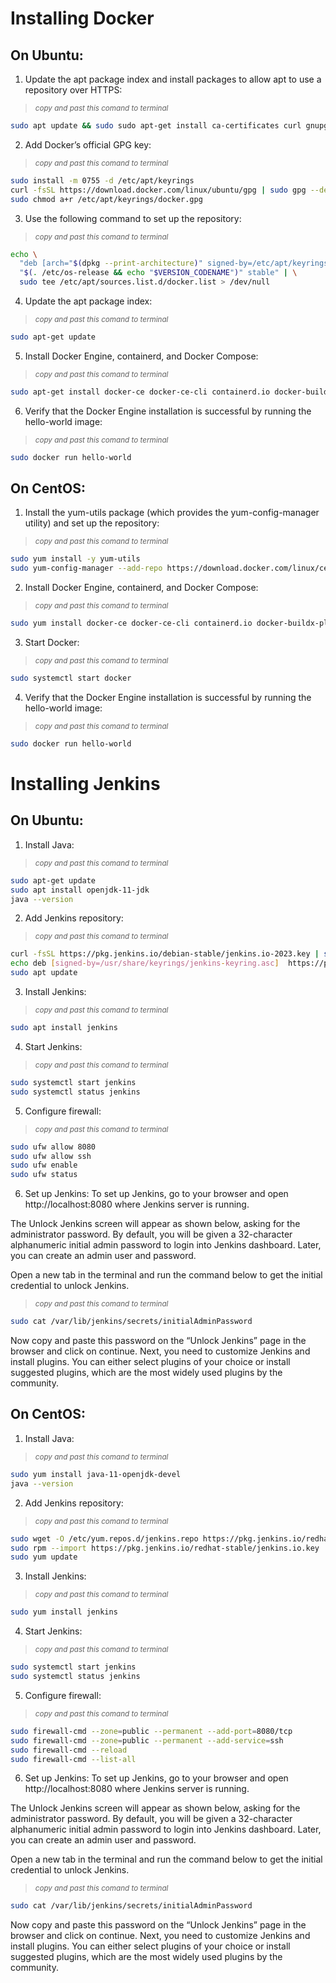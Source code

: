 # Installing Docker
## On Ubuntu:

1. Update the apt package index and install packages to allow apt to use a repository over HTTPS:
>  <sub> _copy and past this comand to terminal_ </sub>
```bash
sudo apt update && sudo sudo apt-get install ca-certificates curl gnupg
```

2. Add Docker’s official GPG key:
>  <sub> _copy and past this comand to terminal_ </sub>
```bash
sudo install -m 0755 -d /etc/apt/keyrings
curl -fsSL https://download.docker.com/linux/ubuntu/gpg | sudo gpg --dearmor -o /etc/apt/keyrings/docker.gpg
sudo chmod a+r /etc/apt/keyrings/docker.gpg
```
3. Use the following command to set up the repository:
>  <sub> _copy and past this comand to terminal_ </sub>
```bash
echo \
  "deb [arch="$(dpkg --print-architecture)" signed-by=/etc/apt/keyrings/docker.gpg] https://download.docker.com/linux/ubuntu \
  "$(. /etc/os-release && echo "$VERSION_CODENAME")" stable" | \
  sudo tee /etc/apt/sources.list.d/docker.list > /dev/null
```

4. Update the apt package index:
>  <sub> _copy and past this comand to terminal_ </sub>
```bash
sudo apt-get update
```

5. Install Docker Engine, containerd, and Docker Compose:
>  <sub> _copy and past this comand to terminal_ </sub>
```bash
sudo apt-get install docker-ce docker-ce-cli containerd.io docker-buildx-plugin docker-compose-plugin
```

6. Verify that the Docker Engine installation is successful by running the hello-world image:
>  <sub> _copy and past this comand to terminal_ </sub>
```bash
sudo docker run hello-world
```

## On CentOS:

1. Install the yum-utils package (which provides the yum-config-manager utility) and set up the repository:
>  <sub> _copy and past this comand to terminal_ </sub>
```bash
sudo yum install -y yum-utils
sudo yum-config-manager --add-repo https://download.docker.com/linux/centos/docker-ce.repo
```

2. Install Docker Engine, containerd, and Docker Compose:
>  <sub> _copy and past this comand to terminal_ </sub>
```bash
sudo yum install docker-ce docker-ce-cli containerd.io docker-buildx-plugin docker-compose-plugin
```

3. Start Docker:
>  <sub> _copy and past this comand to terminal_ </sub>
```bash
sudo systemctl start docker
```

4. Verify that the Docker Engine installation is successful by running the hello-world image:
>  <sub> _copy and past this comand to terminal_ </sub>
```bash
sudo docker run hello-world
```


# Installing Jenkins
## On Ubuntu:

1. Install Java:
>  <sub> _copy and past this comand to terminal_ </sub>
```bash
sudo apt-get update
sudo apt install openjdk-11-jdk
java --version
```

2. Add Jenkins repository:
>  <sub> _copy and past this comand to terminal_ </sub>
```bash
curl -fsSL https://pkg.jenkins.io/debian-stable/jenkins.io-2023.key | sudo tee /usr/share/keyrings/jenkins-keyring.asc > /dev/null
echo deb [signed-by=/usr/share/keyrings/jenkins-keyring.asc]  https://pkg.jenkins.io/debian-stable binary/ | sudo tee /etc/apt/sources.list.d/jenkins.list > /dev/null
sudo apt update
```

3. Install Jenkins:
>  <sub> _copy and past this comand to terminal_ </sub>
```bash
sudo apt install jenkins
```

4. Start Jenkins:
>  <sub> _copy and past this comand to terminal_ </sub>
```bash
sudo systemctl start jenkins
sudo systemctl status jenkins
```

5. Configure firewall:
>  <sub> _copy and past this comand to terminal_ </sub>
```bash
sudo ufw allow 8080
sudo ufw allow ssh
sudo ufw enable
sudo ufw status
```

6. Set up Jenkins:
To set up Jenkins, go to your browser and open http://localhost:8080 where Jenkins server is running.

The Unlock Jenkins screen will appear as shown below, asking for the administrator password.
By default, you will be given a 32-character alphanumeric initial admin password to login into Jenkins dashboard. Later, you can create an admin user and password.

Open a new tab in the terminal and run the command below to get the initial credential to unlock Jenkins.
>  <sub> _copy and past this comand to terminal_ </sub>
```bash
sudo cat /var/lib/jenkins/secrets/initialAdminPassword
```

Now copy and paste this password on the “Unlock Jenkins” page in the browser and click on continue.
Next, you need to customize Jenkins and install plugins. You can either select plugins of your choice or install suggested plugins, which are the most widely used plugins by the community.

## On CentOS:

1. Install Java:
>  <sub> _copy and past this comand to terminal_ </sub>
```bash
sudo yum install java-11-openjdk-devel
java --version
```

2. Add Jenkins repository:
>  <sub> _copy and past this comand to terminal_ </sub>
```bash
sudo wget -O /etc/yum.repos.d/jenkins.repo https://pkg.jenkins.io/redhat-stable/jenkins.repo
sudo rpm --import https://pkg.jenkins.io/redhat-stable/jenkins.io.key
sudo yum update
```

3. Install Jenkins:
>  <sub> _copy and past this comand to terminal_ </sub>
```bash
sudo yum install jenkins
```

4. Start Jenkins:
>  <sub> _copy and past this comand to terminal_ </sub>
```bash
sudo systemctl start jenkins
sudo systemctl status jenkins
```

5. Configure firewall:
>  <sub> _copy and past this comand to terminal_ </sub>
```bash
sudo firewall-cmd --zone=public --permanent --add-port=8080/tcp
sudo firewall-cmd --zone=public --permanent --add-service=ssh
sudo firewall-cmd --reload
sudo firewall-cmd --list-all
```

6. Set up Jenkins:
To set up Jenkins, go to your browser and open http://localhost:8080 where Jenkins server is running.

The Unlock Jenkins screen will appear as shown below, asking for the administrator password.
By default, you will be given a 32-character alphanumeric initial admin password to login into Jenkins dashboard. Later, you can create an admin user and password.

Open a new tab in the terminal and run the command below to get the initial credential to unlock Jenkins.
>  <sub> _copy and past this comand to terminal_ </sub>
```bash
sudo cat /var/lib/jenkins/secrets/initialAdminPassword
```

Now copy and paste this password on the “Unlock Jenkins” page in the browser and click on continue.
Next, you need to customize Jenkins and install plugins. You can either select plugins of your choice or install suggested plugins, which are the most widely used plugins by the community.

